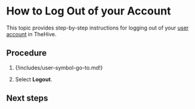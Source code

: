 # How to Log Out of your Account

This topic provides step-by-step instructions for logging out of your [user account](about-user-accounts.md) in TheHive.

<h2>Procedure</h2>

1. {!includes/user-symbol-go-to.md!}

2. Select **Logout**.

<h2>Next steps</h2>